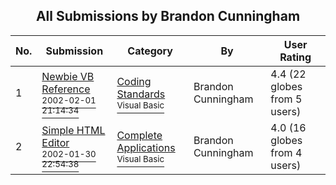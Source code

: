 ﻿<div align="center">

## All Submissions by Brandon Cunningham

</div>

No.  | Submission | Category | By   | User Rating
---- | ---------- | -------- | ---- | -----------
1 | [Newbie VB Reference<br /><sup>2002-02-01 21:14:34</sup>](https://github.com/Planet-Source-Code/brandon-cunningham-newbie-vb-reference__1-31403) | [Coding Standards<br /><sup>Visual Basic</sup>](../ByCategory/coding-standards__1-43.md) | Brandon Cunningham | 4.4 (22 globes from 5 users)
2 | [Simple HTML Editor<br /><sup>2002-01-30 22:54:38</sup>](https://github.com/Planet-Source-Code/brandon-cunningham-simple-html-editor__1-31308) | [Complete Applications<br /><sup>Visual Basic</sup>](../ByCategory/complete-applications__1-27.md) | Brandon Cunningham | 4.0 (16 globes from 4 users)
